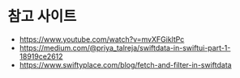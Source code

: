 #  참고 사이트
- https://www.youtube.com/watch?v=mvXFGikltPc
- https://medium.com/@priya_talreja/swiftdata-in-swiftui-part-1-18919ce2612
- https://www.swiftyplace.com/blog/fetch-and-filter-in-swiftdata

